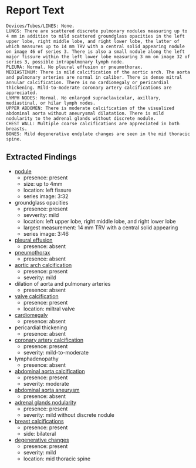 # Report Text

```text
Devices/Tubes/LINES: None.
LUNGS: There are scattered discrete pulmonary nodules measuring up to 4 mm in addition to mild scattered groundglass opacities in the left upper lobe, right middle lobe, and right lower lobe, the latter of which measures up to 14 mm TRV with a central solid appearing nodule on image 46 of series 3. There is also a small nodule along the left major fissure within the left lower lobe measuring 3 mm on image 32 of series 3, possible intrapulmonary lymph node.
PLEURA: Normal. No pleural effusion or pneumothorax.
MEDIASTINUM: There is mild calcification of the aortic arch. The aorta and pulmonary arteries are normal in caliber. There is dense mitral annular calcification. There is no cardiomegaly or pericardial thickening. Mild-to-moderate coronary artery calcifications are appreciated.
LYMPH NODES: Normal. No enlarged supraclavicular, axillary, mediastinal, or hilar lymph nodes.
UPPER ABDOMEN: There is moderate calcification of the visualized abdominal aorta without aneurysmal dilatation. There is mild nodularity to the adrenal glands without discrete nodule.
CHEST WALL: Multiple coarse calcifications are appreciated in both breasts.
BONES: Mild degenerative endplate changes are seen in the mid thoracic spine.
```

## Extracted Findings

- [nodule](../../definitions/hood/pulmonary-nodule.md)
  - presence: present
  - size: up to 4mm
  - location: left fissure
  - series image: 3:32
- groundglass opacities  
  - presence: present
  - sevverity: mild
  - location: left upper lobe, right middle lobe, and right lower lobe
  - largest measurement: 14 mm TRV with a central solid appearing
  - series image: 3:46
- [pleural effusion](../../definitions/hood/pleural-effusion.md)
  - presence: absent  
- [pneumothorax](../../definitions/hood/pneumothorax.md)
  - presence: absent  
- [aortic arch calcification](../../definitions/nuance/thoracic_vessel_atherosclerotic_calcification.json)  
  - presence: present
  - severity: mild  
- dilation of aorta and pulmonary arteries
  - presence: absent  
- [valve calcification](../../definitions/nuance/mitral_or_aortic_valve_calcification.json)
  - presence: present
  - location: miltral valve  
- [cardiomegaly](../../definitions/upmedic/Cardiomegaly.cde.md)
  - presence: absent  
- pericardial thickening
  - presence: absent  
- [coronary artery calcification](../../definitions/nuance/coronary_artery_calcification.json)
  - presence: present
  - severity: mild-to-moderate
- lymphadenopathy  
  - presence: absent
- [abdominal aorta calcification](../../definitions/hood/aortic-atherosclerosis.md)
  - presence: present
  - severity: moderate
- [abdominal aorta aneurysm](../../definitions/hood/aortic-measurements.md)
  - presence: absent  
- [adrenal glands nodularity](../../definitions/hood/adrenal-nodule.md)  
  - presence: present
  - severity: mild without discrete nodule
- [breast calcifications](../../definitions/hood/breast-calcification.md)
  - presence: present
  - side: bilateral
- [degenerative changes](../../definitions/nuance/thoracic_spine_degenerative_changes.json)
  - presence: present
  - severity: mild
  - location: mid thoracic spine
